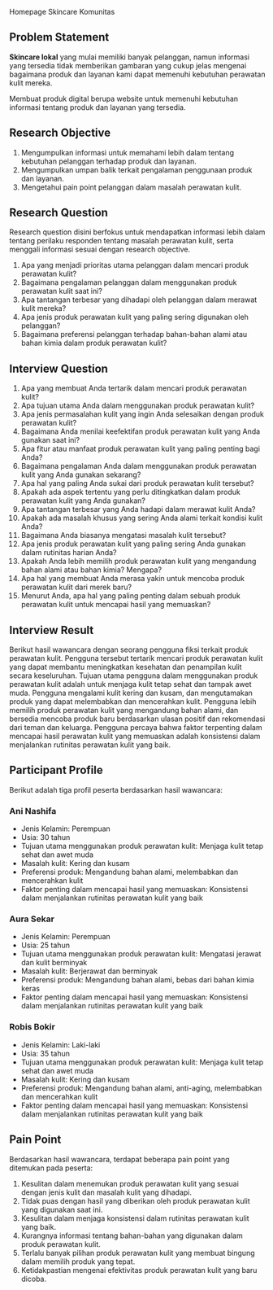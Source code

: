 ﻿Homepage Skincare Komunitas

## Problem Statement

**Skincare lokal** yang mulai memiliki banyak pelanggan, namun informasi yang tersedia tidak memberikan gambaran yang cukup jelas mengenai bagaimana produk dan layanan kami dapat memenuhi kebutuhan perawatan kulit mereka.

Membuat produk digital berupa website untuk memenuhi kebutuhan informasi tentang produk dan layanan yang tersedia.

## Research Objective

1. Mengumpulkan informasi untuk memahami lebih dalam tentang kebutuhan pelanggan terhadap produk dan layanan.
2. Mengumpulkan umpan balik terkait pengalaman penggunaan produk dan layanan.
3. Mengetahui pain point pelanggan dalam masalah perawatan kulit.

## Research Question

Research question disini berfokus untuk mendapatkan informasi lebih dalam tentang perilaku responden tentang masalah perawatan kulit, serta menggali informasi sesuai dengan research objective.

1. Apa yang menjadi prioritas utama pelanggan dalam mencari produk perawatan kulit?
2. Bagaimana pengalaman pelanggan dalam menggunakan produk perawatan kulit saat ini?
3. Apa tantangan terbesar yang dihadapi oleh pelanggan dalam merawat kulit mereka?
4. Apa jenis produk perawatan kulit yang paling sering digunakan oleh pelanggan?
5. Bagaimana preferensi pelanggan terhadap bahan-bahan alami atau bahan kimia dalam produk perawatan kulit?

## Interview Question

1. Apa yang membuat Anda tertarik dalam mencari produk perawatan kulit?
2. Apa tujuan utama Anda dalam menggunakan produk perawatan kulit?
3. Apa jenis permasalahan kulit yang ingin Anda selesaikan dengan produk perawatan kulit?
4. Bagaimana Anda menilai keefektifan produk perawatan kulit yang Anda gunakan saat ini?
5. Apa fitur atau manfaat produk perawatan kulit yang paling penting bagi Anda?
6. Bagaimana pengalaman Anda dalam menggunakan produk perawatan kulit yang Anda gunakan sekarang?
7. Apa hal yang paling Anda sukai dari produk perawatan kulit tersebut?
8. Apakah ada aspek tertentu yang perlu ditingkatkan dalam produk perawatan kulit yang Anda gunakan?
9. Apa tantangan terbesar yang Anda hadapi dalam merawat kulit Anda?
10. Apakah ada masalah khusus yang sering Anda alami terkait kondisi kulit Anda?
11. Bagaimana Anda biasanya mengatasi masalah kulit tersebut?
12. Apa jenis produk perawatan kulit yang paling sering Anda gunakan dalam rutinitas harian Anda?
13. Apakah Anda lebih memilih produk perawatan kulit yang mengandung bahan alami atau bahan kimia? Mengapa?
14. Apa hal yang membuat Anda merasa yakin untuk mencoba produk perawatan kulit dari merek baru?
15. Menurut Anda, apa hal yang paling penting dalam sebuah produk perawatan kulit untuk mencapai hasil yang memuaskan?

## Interview Result

Berikut hasil wawancara dengan seorang pengguna fiksi terkait produk perawatan kulit. Pengguna tersebut tertarik mencari produk perawatan kulit yang dapat membantu meningkatkan kesehatan dan penampilan kulit secara keseluruhan. Tujuan utama pengguna dalam menggunakan produk perawatan kulit adalah untuk menjaga kulit tetap sehat dan tampak awet muda. Pengguna mengalami kulit kering dan kusam, dan mengutamakan produk yang dapat melembabkan dan mencerahkan kulit. Pengguna lebih memilih produk perawatan kulit yang mengandung bahan alami, dan bersedia mencoba produk baru berdasarkan ulasan positif dan rekomendasi dari teman dan keluarga. Pengguna percaya bahwa faktor terpenting dalam mencapai hasil perawatan kulit yang memuaskan adalah konsistensi dalam menjalankan rutinitas perawatan kulit yang baik.

## Participant Profile

Berikut adalah tiga profil peserta berdasarkan hasil wawancara:

### Ani Nashifa

- Jenis Kelamin: Perempuan
- Usia: 30 tahun
- Tujuan utama menggunakan produk perawatan kulit: Menjaga kulit tetap sehat dan awet muda
- Masalah kulit: Kering dan kusam
- Preferensi produk: Mengandung bahan alami, melembabkan dan mencerahkan kulit
- Faktor penting dalam mencapai hasil yang memuaskan: Konsistensi dalam menjalankan rutinitas perawatan kulit yang baik

### Aura Sekar

- Jenis Kelamin: Perempuan
- Usia: 25 tahun
- Tujuan utama menggunakan produk perawatan kulit: Mengatasi jerawat dan kulit berminyak
- Masalah kulit: Berjerawat dan berminyak
- Preferensi produk: Mengandung bahan alami, bebas dari bahan kimia keras
- Faktor penting dalam mencapai hasil yang memuaskan: Konsistensi dalam menjalankan rutinitas perawatan kulit yang baik

### Robis Bokir

- Jenis Kelamin: Laki-laki
- Usia: 35 tahun
- Tujuan utama menggunakan produk perawatan kulit: Menjaga kulit tetap sehat dan awet muda
- Masalah kulit: Kering dan kusam
- Preferensi produk: Mengandung bahan alami, anti-aging, melembabkan dan mencerahkan kulit
- Faktor penting dalam mencapai hasil yang memuaskan: Konsistensi dalam menjalankan rutinitas perawatan kulit yang baik

## Pain Point

Berdasarkan hasil wawancara, terdapat beberapa pain point yang ditemukan pada peserta:

1. Kesulitan dalam menemukan produk perawatan kulit yang sesuai dengan jenis kulit dan masalah kulit yang dihadapi.
2. Tidak puas dengan hasil yang diberikan oleh produk perawatan kulit yang digunakan saat ini.
3. Kesulitan dalam menjaga konsistensi dalam rutinitas perawatan kulit yang baik.
4. Kurangnya informasi tentang bahan-bahan yang digunakan dalam produk perawatan kulit.
5. Terlalu banyak pilihan produk perawatan kulit yang membuat bingung dalam memilih produk yang tepat.
6. Ketidakpastian mengenai efektivitas produk perawatan kulit yang baru dicoba.
